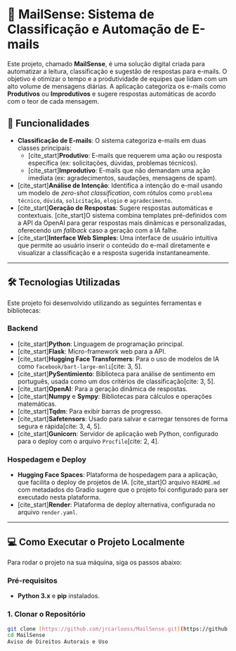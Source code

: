 # 🤖 MailSense: Sistema de Classificação e Automação de E-mails

Este projeto, chamado **MailSense**, é uma solução digital criada para automatizar a leitura, classificação e sugestão de respostas para e-mails. O objetivo é otimizar o tempo e a produtividade de equipes que lidam com um alto volume de mensagens diárias. A aplicação categoriza os e-mails como **Produtivos** ou **Improdutivos** e sugere respostas automáticas de acordo com o teor de cada mensagem.

## 🌟 Funcionalidades

- **Classificação de E-mails**: O sistema categoriza e-mails em duas classes principais:
    - [cite_start]**Produtivo**: E-mails que requerem uma ação ou resposta específica (ex: solicitações, dúvidas, problemas técnicos).
    - [cite_start]**Improdutivo**: E-mails que não demandam uma ação imediata (ex: agradecimentos, saudações, mensagens de spam).
- [cite_start]**Análise de Intenção**: Identifica a intenção do e-mail usando um modelo de *zero-shot classification*, com rótulos como `problema técnico`, `dúvida`, `solicitação`, `elogio` e `agradecimento`.
- [cite_start]**Geração de Respostas**: Sugere respostas automáticas e contextuais. [cite_start]O sistema combina templates pré-definidos com a API da OpenAI para gerar respostas mais dinâmicas e personalizadas, oferecendo um *fallback* caso a geração com a IA falhe.
- [cite_start]**Interface Web Simples**: Uma interface de usuário intuitiva que permite ao usuário inserir o conteúdo do e-mail diretamente e visualizar a classificação e a resposta sugerida instantaneamente.

---

## 🛠️ Tecnologias Utilizadas

Este projeto foi desenvolvido utilizando as seguintes ferramentas e bibliotecas:

### Backend
- [cite_start]**Python**: Linguagem de programação principal.
- [cite_start]**Flask**: Micro-framework web para a API.
- [cite_start]**Hugging Face Transformers**: Para o uso de modelos de IA como `facebook/bart-large-mnli`[cite: 3, 5].
- [cite_start]**PySentimiento**: Biblioteca para análise de sentimento em português, usada como um dos critérios de classificação[cite: 3, 5].
- [cite_start]**OpenAI**: Para a geração dinâmica de respostas.
- [cite_start]**Numpy** e **Sympy**: Bibliotecas para cálculos e operações matemáticas.
- [cite_start]**Tqdm**: Para exibir barras de progresso.
- [cite_start]**Safetensors**: Usado para salvar e carregar tensores de forma segura e rápida[cite: 3, 4, 5].
- [cite_start]**Gunicorn**: Servidor de aplicação web Python, configurado para o deploy com o arquivo `Procfile`[cite: 2, 4].

### Hospedagem e Deploy
- **Hugging Face Spaces**: Plataforma de hospedagem para a aplicação, que facilita o deploy de projetos de IA. [cite_start]O arquivo `README.md` com metadados do Gradio sugere que o projeto foi configurado para ser executado nesta plataforma.
- [cite_start]**Render**: Plataforma de deploy alternativa, configurada no arquivo `render.yaml`.

---

## 💻 Como Executar o Projeto Localmente

Para rodar o projeto na sua máquina, siga os passos abaixo:

### Pré-requisitos
- **Python 3.x** e **pip** instalados.

### 1. Clonar o Repositório
```bash
git clone [https://github.com/jrcarlooss/MailSense.git](https://github.com/jrcarlooss/MailSense.git)
cd MailSense
Aviso de Direitos Autorais e Uso
